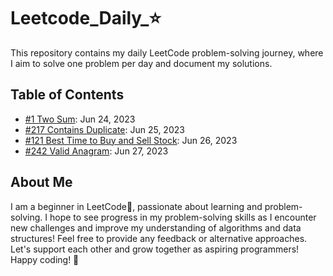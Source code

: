 # Leetcode_Daily_⭐
This repository contains my daily LeetCode problem-solving journey, where I aim to solve one problem per day and document my solutions.

## Table of Contents
- [#1 Two Sum](Problems/1.Two_sum.md): Jun 24, 2023
- [#217 Contains Duplicate](Problems/217.Contains_duplicate.md): Jun 25, 2023
- [#121 Best Time to Buy and Sell Stock](Problems/121.Best_time_2_buy_sell_stock.md): Jun 26, 2023
- [#242 Valid Anagram](Problems/242.Valid_anagram.md): Jun 27, 2023

## About Me
I am a beginner in LeetCode🔰, passionate about learning and problem-solving. I hope to see progress in my problem-solving skills as I encounter new challenges and improve my understanding of algorithms and data structures! 
Feel free to provide any feedback or alternative approaches. Let's support each other and grow together as aspiring programmers!
Happy coding! 🚀
